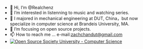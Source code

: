 - 👋 Hi, I’m @Realchenz
- 👀 I’m interested in listenning to music and watching series.
- 🌱 I majored in mechanical engineering at DUT, China，but now specialize in computer science at Brandeis University, MA.
- 💞️ I’m focusing on open source projects.
- 📫 How to reach me ... e-mail:zachchandut@gmail.com
- [![Open Source Society University - Computer Science](https://img.shields.io/badge/OSSU-computer--science-blue.svg)](https://github.com/ossu/computer-science)

<!---
Realchenz/Realchenz is a ✨ special ✨ repository because its `README.md` (this file) appears on your GitHub profile.
You can click the Preview link to take a look at your changes.
--->
